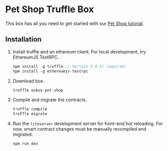 # Pet Shop Truffle Box

This box has all you need to get started with our [Pet Shop tutorial](http://truffleframework.com/tutorials/pet-shop).

## Installation

1. Install truffle and an ethereum client. For local development, try EthereumJS TestRPC.
    ```javascript
    npm install -g truffle // Version 3.0.5+ required.
    npm install -g ethereumjs-testrpc
    ```

2. Download box.
    ```javascript
    truffle unbox pet-shop
    ```

3. Compile and migrate the contracts.
    ```javascript
    truffle compile
    truffle migrate
    ```

4. Run the `liteserver` development server for front-end hot reloading. For now, smart contract changes must be manually recompiled and migrated.
    ```javascript
    npm run dev
    ```
